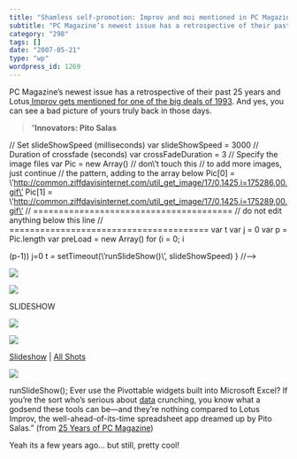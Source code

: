 ```yaml
---
title: "Shamless self-promotion: Improv and moi mentioned in PC Magazine"
subtitle: "PC Magazine’s newest issue has a retrospective of their past 25 years and Lotus[ Improv gets mention..."
category: "298"
tags: []
date: "2007-05-21"
type: "wp"
wordpress_id: 1269
---
```

PC Magazine’s newest issue has a retrospective of their past 25 years and Lotus[ Improv gets mentioned for one of the big deals of 1993](http://www.pcmag.com/article2/0,1895,2129553,00.asp). And yes, you can see a bad picture of yours truly back in those days.
> “**Innovators: Pito Salas**

 // Set slideShowSpeed (milliseconds) var slideShowSpeed = 3000 // Duration of crossfade (seconds) var crossFadeDuration = 3 // Specify the image files var Pic = new Array() // don\’t touch this // to add more images, just continue // the pattern, adding to the array below Pic[0] = \’http://common.ziffdavisinternet.com/util_get_image/17/0,1425,i=175286,00.gif\’ Pic[1] = \’http://common.ziffdavisinternet.com/util_get_image/17/0,1425,i=175289,00.gif\’ // ======================================= // do not edit anything below this line // ======================================= var t var j = 0 var p = Pic.length var preLoad = new Array() for (i = 0; i 

 (p-1)) j=0 t = setTimeout(\’runSlideShow()\’, slideShowSpeed) } //–> 

![](https://i0.wp.com/www.pcmag.com/images/pcm_spacer.gif?resize=10%2C1)

![](https://i0.wp.com/www.pcmag.com/images/pcm_spacer.gif?resize=2%2C1)

SLIDESHOW

![](https://i0.wp.com/www.pcmag.com/images/pcm_spacer.gif?resize=2%2C1)

[![](https://i0.wp.com/common.ziffdavisinternet.com/util_get_image/17/0,1425,i=175289,00.gif?resize=85%2C85)](http://www.pcmag.com/slideshow_viewer/0,1205,l=207390&p=1&s=27550&a=207389&po=1&i=1,00.asp?p=y)

[Slideshow](http://www.pcmag.com/slideshow_viewer/0,1205,l=207390&p=1&s=27550&a=207389&po=1&i=1,00.asp?p=y) | [All Shots](http://www.pcmag.com/slideshow/0,1206,l=207390&s=27550&a=207389,00.asp)

![](https://i0.wp.com/www.pcmag.com/images/pcm_spacer.gif?resize=1%2C10)

 runSlideShow(); Ever use the Pivottable widgets built into Microsoft Excel? If you’re the sort who’s serious about [data](http://www.pcmag.com/article2/0,1895,2129553,00.asp#) crunching, you know what a godsend these tools can be—and they’re nothing compared to Lotus Improv, the well-ahead-of-its-time spreadsheet app dreamed up by Pito Salas.” (from [25 Years of PC Magazine](http://www.pcmag.com/article2/0,1895,2129553,00.asp))

Yeah its a few years ago… but still, pretty cool!
